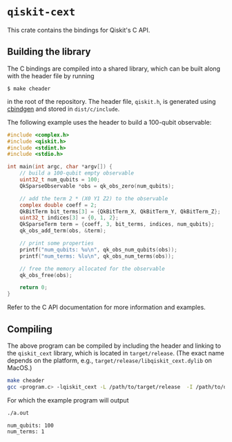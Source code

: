# `qiskit-cext`

This crate contains the bindings for Qiskit's C API. 

## Building the library

The C bindings are compiled into a shared library, which can be built along with the header file
by running
```
$ make cheader
```
in the root of the repository. The header file, `qiskit.h`, is generated using 
[cbindgen](https://github.com/mozilla/cbindgen) and stored in `dist/c/include`.

The following example uses the header to build a 100-qubit observable:
```c
#include <complex.h>
#include <qiskit.h>
#include <stdint.h>
#include <stdio.h>

int main(int argc, char *argv[]) {
    // build a 100-qubit empty observable
    uint32_t num_qubits = 100;
    QkSparseObservable *obs = qk_obs_zero(num_qubits);

    // add the term 2 * (X0 Y1 Z2) to the observable
    complex double coeff = 2;
    QkBitTerm bit_terms[3] = {QkBitTerm_X, QkBitTerm_Y, QkBitTerm_Z};
    uint32_t indices[3] = {0, 1, 2};
    QkSparseTerm term = {coeff, 3, bit_terms, indices, num_qubits};
    qk_obs_add_term(obs, &term);

    // print some properties
    printf("num_qubits: %u\n", qk_obs_num_qubits(obs));
    printf("num_terms: %lu\n", qk_obs_num_terms(obs));

    // free the memory allocated for the observable
    qk_obs_free(obs);

    return 0;
}
```
Refer to the C API documentation for more information and examples.

## Compiling

The above program can be compiled by including the header and linking to the `qiskit_cext` library,
which is located in `target/release`. (The exact name depends on the platform, e.g.,
`target/release/libqiskit_cext.dylib` on MacOS.) 

```bash
make cheader
gcc <program.c> -lqiskit_cext -L /path/to/target/release  -I /path/to/dist/c/include
```

For which the example program will output
```bash
./a.out
```
```text
num_qubits: 100
num_terms: 1
```
